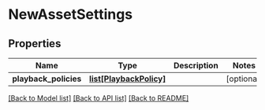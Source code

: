 # NewAssetSettings

## Properties
Name | Type | Description | Notes
------------ | ------------- | ------------- | -------------
**playback_policies** | [**list[PlaybackPolicy]**](PlaybackPolicy.md) |  | [optional] 

[[Back to Model list]](../README.md#documentation-for-models) [[Back to API list]](../README.md#documentation-for-api-endpoints) [[Back to README]](../README.md)


